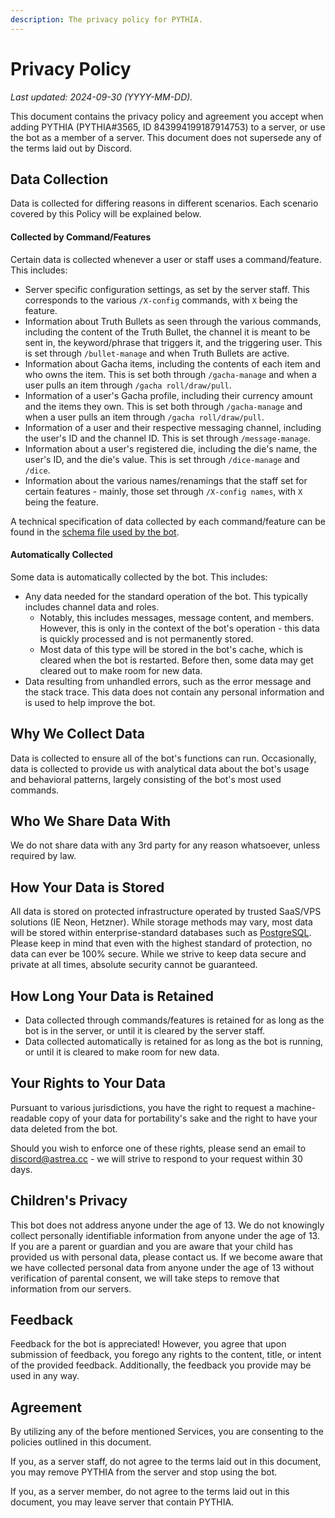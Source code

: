 ```yaml
---
description: The privacy policy for PYTHIA.
---
```


# Privacy Policy

*Last updated: 2024-09-30 (YYYY-MM-DD).*

This document contains the privacy policy and agreement you accept when adding PYTHIA (PYTHIA#3565, ID 843994199187914753) to a server, or use the bot as a member of a server. This document does not supersede any of the terms laid out by Discord.

## Data Collection

Data is collected for differing reasons in different scenarios. Each scenario covered by this Policy will be explained below.

#### Collected by Command/Features

Certain data is collected whenever a user or staff uses a command/feature. This includes:
- Server specific configuration settings, as set by the server staff. This corresponds to the various `/X-config` commands, with `X` being the feature.
- Information about Truth Bullets as seen through the various commands, including the content of the Truth Bullet, the channel it is meant to be sent in, the keyword/phrase that triggers it, and the triggering user. This is set through `/bullet-manage` and when Truth Bullets are active.
- Information about Gacha items, including the contents of each item and who owns the item. This is set both through `/gacha-manage` and when a user pulls an item through `/gacha roll/draw/pull`.
- Information of a user's Gacha profile, including their currency amount and the items they own. This is set both through `/gacha-manage` and when a user pulls an item through `/gacha roll/draw/pull`.
- Information of a user and their respective messaging channel, including the user's ID and the channel ID. This is set through `/message-manage`.
- Information about a user's registered die, including the die's name, the user's ID, and the die's value. This is set through `/dice-manage` and `/dice`.
- Information about the various names/renamings that the staff set for certain features - mainly, those set through `/X-config names`, with `X` being the feature.

A technical specification of data collected by each command/feature can be found in the [schema file used by the bot](https://raw.githubusercontent.com/AstreaTSS/PYTHIA/refs/heads/main/schema.prisma).

#### Automatically Collected

Some data is automatically collected by the bot. This includes:
- Any data needed for the standard operation of the bot. This typically includes channel data and roles.
  - Notably, this includes messages, message content, and members. However, this is only in the context of the bot's operation - this data is quickly processed and is not permanently stored.
  - Most data of this type will be stored in the bot's cache, which is cleared when the bot is restarted. Before then, some data may get cleared out to make room for new data.
- Data resulting from unhandled errors, such as the error message and the stack trace. This data does not contain any personal information and is used to help improve the bot.

## Why We Collect Data

Data is collected to ensure all of the bot's functions can run. Occasionally, data is collected to provide us with analytical data about the bot's usage and behavioral patterns, largely consisting of the bot's most used commands.

## Who We Share Data With

We do not share data with any 3rd party for any reason whatsoever, unless required by law.

## How Your Data is Stored

All data is stored on protected infrastructure operated by trusted SaaS/VPS solutions (IE Neon, Hetzner). While storage methods may vary, most data will be stored within enterprise-standard databases such as [PostgreSQL](https://www.postgresql.org/). Please keep in mind that even with the highest standard of protection, no data can ever be 100% secure. While we strive to keep data secure and private at all times, absolute security cannot be guaranteed.

## How Long Your Data is Retained

- Data collected through commands/features is retained for as long as the bot is in the server, or until it is cleared by the server staff.
- Data collected automatically is retained for as long as the bot is running, or until it is cleared to make room for new data.

## Your Rights to Your Data

Pursuant to various jurisdictions, you have the right to request a machine-readable copy of your data for portability's sake and the right to have your data deleted from the bot.

Should you wish to enforce one of these rights, please send an email to [discord@astrea.cc](mailto:discord@astrea.cc) - we will strive to respond to your request within 30 days.

## Children's Privacy

This bot does not address anyone under the age of 13. We do not knowingly collect personally identifiable information from anyone under the age of 13. If you are a parent or guardian and you are aware that your child has provided us with personal data, please contact us. If we become aware that we have collected personal data from anyone under the age of 13 without verification of parental consent, we will take steps to remove that information from our servers.

## Feedback

Feedback for the bot is appreciated! However, you agree that upon submission of feedback, you forego any rights to the content, title, or intent of the provided feedback. Additionally, the feedback you provide may be used in any way.

## Agreement

By utilizing any of the before mentioned Services, you are consenting to the policies outlined in this document.

If you, as a server staff, do not agree to the terms laid out in this document, you may remove PYTHIA from the server and stop using the bot.

If you, as a server member, do not agree to the terms laid out in this document, you may leave server that contain PYTHIA.